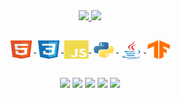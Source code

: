 <div align="center">
    <a href="https://beacons.ai/vribeirodev">
    <img height="180em" src="https://github-readme-stats.vercel.app/api?username=vribeirodev&show_icons=true&theme=tokyonight&include_all_commits=true&count_private=true"/>
    <img height="180em" src="https://github-readme-stats.vercel.app/api/top-langs/?username=vribeirodev&layout=compact&langs_count=7&theme=tokyonight"/>
</div>

##

<div align="center" style="margin: 10px;">
    <img align="center" alt="HTML" height="30" width="40" src="https://raw.githubusercontent.com/devicons/devicon/master/icons/html5/html5-original.svg">
    <img align="center" alt="CSS" height="30" width="40" src="https://raw.githubusercontent.com/devicons/devicon/master/icons/css3/css3-original.svg">
    <img align="center" alt="JS" height="30" width="40" src="https://raw.githubusercontent.com/devicons/devicon/master/icons/javascript/javascript-plain.svg">
    <img align="center" alt="Python" height="30" width="40" src="https://raw.githubusercontent.com/devicons/devicon/master/icons/python/python-original.svg">
    <img align="center" alt="Java" height="30" width="40" src="https://raw.githubusercontent.com/devicons/devicon/master/icons/java/java-original.svg">
    <img align="center" alt="TF" height="30" width="40" src="https://raw.githubusercontent.com/devicons/devicon/master/icons/tensorflow/tensorflow-original.svg">
</div>
    

##

<div align="center" style="margin: 10px;"> 
    <a href="" target="_blank"><img src="https://img.shields.io/badge/-Instagram-blueviolet?style=for-the-badge&logo=instagram&logoColor=white" target="_blank"></a>
    <a href="" target="_blank"><img src="https://img.shields.io/badge/Discord-7289DA?style=for-the-badge&logo=discord&logoColor=white" target="_blank"></a> 
    <a href="" target="_blank"><img src="https://img.shields.io/badge/-Gmail-red?style=for-the-badge&logo=gmail&logoColor=white" target="_blank"></a>
    <a href="" target="_blank"><img src="https://img.shields.io/badge/-LinkedIn-%230077B5?style=for-the-badge&logo=linkedin&logoColor=white" target="_blank"></a> 
    <a href="" target="_blank"><img src="https://img.shields.io/badge/-Twitter-blue?style=for-the-badge&logo=twitter&logoColor=white" target="_blank"></a> 
</div>
